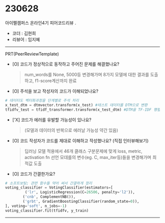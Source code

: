 # 230628

아이펠캠퍼스 온라인4기 피어코드리뷰
.
- 코더 : 김현희
- 리뷰어 : 임지혜
-------------------------------------------------- -----------

PRT(PeerReviewTemplate)

- [O] 코드가 정상적으로 동작하고 주어진 문제를 해결했나요?
  >num_words를 None, 5000등 변경해가며 8가지 모델에 대한 결과를 도출하고, f1-score계산까지 완료 

- [O] 주석을 보고 작성자의 코드가 이해되었나요?
```python
# 데이터도 벡터화과정을 단계별로 주석 처리 
x_test_dtm = dtmvector.transform(x_test) #테스트 데이터를 DTM으로 변환
tfidfv_test = tfidf_transformer.transform(x_test_dtm) #DTM을 TF-IDF 행렬로 변환
```

- ['X] 코드가 에러를 유발할 가능성이 있나요?
  > (모델과 데이터의 반복으로 에러날 가능성 약간 있음)

- [O] 코드 작성자가 코드를 제대로 이해하고 작성했나요? (직접 인터뷰해보기)
  >딥러닝 모델 적용에서 46개 클래스 구분문제에 맞게 loss, metric, activation fn 선언
  >모데를의 변수(eg. C, max_iter등)들을 변경해가며 최적값 도출 

- [O] 코드가 간결한가요?
```python
# 소프트보팅; 관련 함수들 약어 써서 간결하게 정리 
voting_classifier = VotingClassifier(estimators=[
         ('lr', LogisticRegression(C=26506, penalty='l2')),
        ('cnb', ComplementNB()),
        ('grbt', GradientBoostingClassifier(random_state=0)),
], voting='soft', n_jobs=-1)
voting_classifier.fit(tfidfv, y_train)
```

----------------------------------------------
